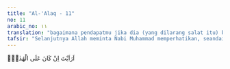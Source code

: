 ```yaml
---
title: "Al-'Alaq - 11"
no: 11
arabic_no: ١١
translation: "bagaimana pendapatmu jika dia (yang dilarang salat itu) berada di atas kebenaran (petunjuk),"
tafsir: "Selanjutnya Allah meminta Nabi Muhammad memperhatikan, seandainya orang yang dilarang salat di masjid itu membawa hidayah dan membimbing orang kepada iman, dan mengajak orang kepada ketakwaan, yaitu mengerjakan kebaikan dan kebenaran. Tindakan itu pasti lebih baik, karena pasti menguntungkan dirinya dan masyarakatnya. Orang yang berperilaku seperti itu adalah Nabi Muhammad sendiri. Itu adalah dua perilaku yang bertolak belakang dan bertentangan seperti siang dan malam: yang pertama jahat dan membawa kepada kejahatan, dan yang kedua baik dan membawa kepada kebaikan."
---
```


اَرَاَيْتَ اِنْ كَانَ عَلَى الْهُدٰىٓۙ
